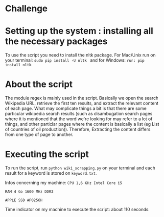 # Challenge
# Setting up the system : installing all the necessary packages
To use the script you need to install the nltk package. 
For Mac/Unix run on your terminal: 
```sudo pip install -U nltk ```
and for Windows: ``` run: pip install nltk ```

# About the script

The module regex is mainly used in the script. Basically we open the search Wikipedia URL, retrieve the first ten results, and extract the relevant content of each page. What may complicate things a bit is that there are some particular wikipedia search results (such as disambugation search pages where it is mentioned that the word we're looking for may refer to a lot of things, and other particlar pages where the content is basically a list (eg List of countries of oil production)). Therefore, Extracting the content differs from one type of page to another.

# Executing the script

To run the script, run ``` python wiki_scrapping.py ``` on your terminal and each result for a keyword is stored on ```keyword.txt```. 

Infos concerning my machine: 
```CPU 1,6 GHz Intel Core i5```

```RAM 4 Go 1600 MHz DDR3```

```APPLE SSD AP0256H```

Time indicator on my machine to execute the script: about 110 seconds

